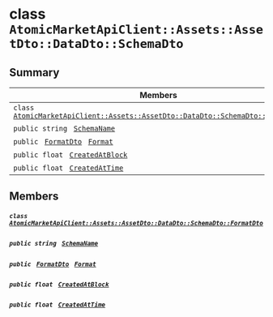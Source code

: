 # class `AtomicMarketApiClient::Assets::AssetDto::DataDto::SchemaDto` 

## Summary

 Members                                | Descriptions                                
----------------------------------------|---------------------------------------------
`class ` [`AtomicMarketApiClient::Assets::AssetDto::DataDto::SchemaDto::FormatDto`](.github/workflows/documentation/md/AtomicMarketApiClient--Assets--AssetDto--DataDto--SchemaDto--FormatDto.md#class_atomic_market_api_client_1_1_assets_1_1_asset_dto_1_1_data_dto_1_1_schema_dto_1_1_format_dto)        | 
`public string ` [`SchemaName`](#class_atomic_market_api_client_1_1_assets_1_1_asset_dto_1_1_data_dto_1_1_schema_dto_1a50d439f0d7b1835a13ec1f4da383f957) | 
`public ` [`FormatDto`](.github/workflows/documentation/md/AtomicMarketApiClient--Assets--AssetDto--DataDto--SchemaDto--FormatDto.md#class_atomic_market_api_client_1_1_assets_1_1_asset_dto_1_1_data_dto_1_1_schema_dto_1_1_format_dto)` ` [`Format`](#class_atomic_market_api_client_1_1_assets_1_1_asset_dto_1_1_data_dto_1_1_schema_dto_1ab4fe4d63207a5184d9e0c8a5aa54891c) | 
`public float ` [`CreatedAtBlock`](#class_atomic_market_api_client_1_1_assets_1_1_asset_dto_1_1_data_dto_1_1_schema_dto_1a0caa720646d595f07067fcc6c44a4b2e) | 
`public float ` [`CreatedAtTime`](#class_atomic_market_api_client_1_1_assets_1_1_asset_dto_1_1_data_dto_1_1_schema_dto_1a14bdb6268c108cfc8647325d8aff2078) | 

## Members

##### `class ` [`AtomicMarketApiClient::Assets::AssetDto::DataDto::SchemaDto::FormatDto`](.github/workflows/documentation/md/AtomicMarketApiClient--Assets--AssetDto--DataDto--SchemaDto--FormatDto.md#class_atomic_market_api_client_1_1_assets_1_1_asset_dto_1_1_data_dto_1_1_schema_dto_1_1_format_dto) 

##### `public string ` [`SchemaName`](#class_atomic_market_api_client_1_1_assets_1_1_asset_dto_1_1_data_dto_1_1_schema_dto_1a50d439f0d7b1835a13ec1f4da383f957) 

##### `public ` [`FormatDto`](.github/workflows/documentation/md/AtomicMarketApiClient--Assets--AssetDto--DataDto--SchemaDto--FormatDto.md#class_atomic_market_api_client_1_1_assets_1_1_asset_dto_1_1_data_dto_1_1_schema_dto_1_1_format_dto)` ` [`Format`](#class_atomic_market_api_client_1_1_assets_1_1_asset_dto_1_1_data_dto_1_1_schema_dto_1ab4fe4d63207a5184d9e0c8a5aa54891c) 

##### `public float ` [`CreatedAtBlock`](#class_atomic_market_api_client_1_1_assets_1_1_asset_dto_1_1_data_dto_1_1_schema_dto_1a0caa720646d595f07067fcc6c44a4b2e) 

##### `public float ` [`CreatedAtTime`](#class_atomic_market_api_client_1_1_assets_1_1_asset_dto_1_1_data_dto_1_1_schema_dto_1a14bdb6268c108cfc8647325d8aff2078) 

